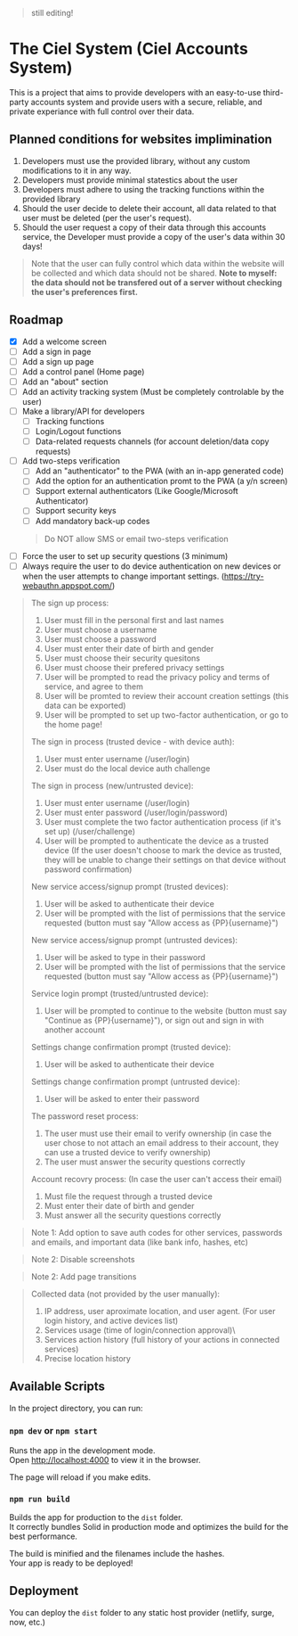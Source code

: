 > still editing!

# The Ciel System (Ciel Accounts System)

This is a project that aims to provide developers with an easy-to-use third-party accounts system and provide users with a secure, reliable, and private experiance with full control over their data.

## Planned conditions for websites implimination

1. Developers must use the provided library, without any custom modifications to it in any way.
2. Developers must provide minimal statestics about the user
3. Developers must adhere to using the tracking functions within the provided library
4. Should the user decide to delete their account, all data related to that user must be deleted (per the user's request).
5. Should the user request a copy of their data through this accounts service, the Developer must provide a copy of the user's data within 30 days!

> Note that the user can fully control which data within the website will be collected and which data should not be shared.
**Note to myself: the data should not be transfered out of a server without checking the user's preferences first.**

## Roadmap

- [x] Add a welcome screen
- [ ] Add a sign in page
- [ ] Add a sign up page
- [ ] Add a control panel (Home page)
- [ ] Add an "about" section
- [ ] Add an activity tracking system (Must be completely controlable by the user)
- [ ] Make a library/API for developers
    - [ ] Tracking functions
    - [ ] Login/Logout functions
    - [ ] Data-related requests channels (for account deletion/data copy requests)
- [ ] Add two-steps verification
    - [ ] Add an "authenticator" to the PWA (with an in-app generated code)
    - [ ] Add the option for an authentication promt to the PWA (a y/n screen)
    - [ ] Support external authenticators (Like Google/Microsoft Authenticator)
    - [ ] Support security keys
    - [ ] Add mandatory back-up codes
    > Do NOT allow SMS or email two-steps verification
- [ ] Force the user to set up security questions (3 minimum)
- [ ] Always require the user to do device authentication on new devices or when the user attempts to change important settings. (https://try-webauthn.appspot.com/)

> The sign up process:
>
> 1. User must fill in the personal first and last names
> 2. User must choose a username
> 3. User must choose a password
> 4. User must enter their date of birth and gender
> 5. User must choose their security quesitons
> 6. User must choose their prefered privacy settings
> 7. User will be prompted to read the privacy policy and terms of service, and agree to them
> 8. User will be promted to review their account creation settings (this data can be exported)
> 9. User will be prompted to set up two-factor authentication, or go to the home page!
>
> The sign in process (trusted device - with device auth):
>
> 1. User must enter username (/user/login)
> 2. User must do the local device auth challenge
>
> The sign in process (new/untrusted device):
>
> 1. User must enter username (/user/login)
> 2. User must enter password (/user/login/password)
> 3. User must complete the two factor authentication process (if it's set up) (/user/challenge)
> 4. User will be prompted to authenticate the device as a trusted device (If the user doesn't choose to mark the device as trusted, they will be unable to change their settings on that device without password confirmation)
>
> New service access/signup prompt (trusted devices):
>
> 1. User will be asked to authenticate their device
> 2. User will be prompted with the list of permissions that the service requested (button must say "Allow access as {PP}{username}")
>
> New service access/signup prompt (untrusted devices):
>
> 1. User will be asked to type in their password
> 2. User will be prompted with the list of permissions that the service requested (button must say "Allow access as {PP}{username}")
>
> Service login prompt (trusted/untrusted device):
>
> 1. User will be prompted to continue to the website (button must say "Continue as {PP}{username}"), or sign out and sign in with another account
>
> Settings change confirmation prompt (trusted device):
>
> 1. User will be asked to authenticate their device
>
> Settings change confirmation prompt (untrusted device):
>
> 1. User will be asked to enter their password
>
> The password reset process:
>
> 1. The user must use their email to verify ownership (in case the user chose to not attach an email address to their account, they can use a trusted device to verify ownership)
> 2. The user must answer the security questions correctly
>
> Account recovry process: (In case the user can't access their email)
>
> 1. Must file the request through a trusted device
> 2. Must enter their date of birth and gender
> 3. Must answer all the security questions correctly


> Note 1: Add option to save auth codes for other services, passwords and emails, and important data (like bank info, hashes, etc)

> Note 2: Disable screenshots

> Note 2: Add page transitions

> Collected data (not provided by the user manually):
>
> 1. IP address, user aproximate location, and user agent. (For user login history, and active devices list)
> 2. Services usage (time of login/connection approval)\
> 3. Services action history (full history of your actions in connected services)
> 4. Precise location history

## Available Scripts

In the project directory, you can run:

### `npm dev` or `npm start`

Runs the app in the development mode.<br>
Open [http://localhost:4000](http://localhost:4000) to view it in the browser.

The page will reload if you make edits.<br>

### `npm run build`

Builds the app for production to the `dist` folder.<br>
It correctly bundles Solid in production mode and optimizes the build for the best performance.

The build is minified and the filenames include the hashes.<br>
Your app is ready to be deployed!

## Deployment

You can deploy the `dist` folder to any static host provider (netlify, surge, now, etc.)
